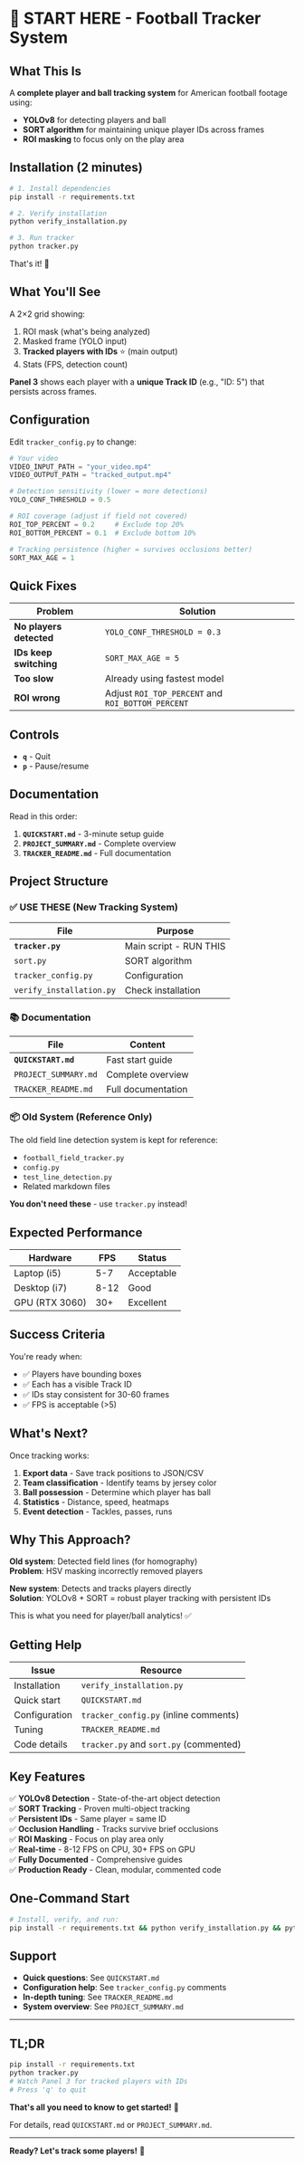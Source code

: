# 🏈 START HERE - Football Tracker System

## What This Is

A **complete player and ball tracking system** for American football footage using:
- **YOLOv8** for detecting players and ball
- **SORT algorithm** for maintaining unique player IDs across frames
- **ROI masking** to focus only on the play area

## Installation (2 minutes)

```bash
# 1. Install dependencies
pip install -r requirements.txt

# 2. Verify installation
python verify_installation.py

# 3. Run tracker
python tracker.py
```

That's it! 🎉

## What You'll See

A 2×2 grid showing:
1. ROI mask (what's being analyzed)
2. Masked frame (YOLO input)
3. **Tracked players with IDs** ⭐ (main output)
4. Stats (FPS, detection count)

**Panel 3** shows each player with a **unique Track ID** (e.g., "ID: 5") that persists across frames.

## Configuration

Edit `tracker_config.py` to change:

```python
# Your video
VIDEO_INPUT_PATH = "your_video.mp4"
VIDEO_OUTPUT_PATH = "tracked_output.mp4"

# Detection sensitivity (lower = more detections)
YOLO_CONF_THRESHOLD = 0.5

# ROI coverage (adjust if field not covered)
ROI_TOP_PERCENT = 0.2     # Exclude top 20%
ROI_BOTTOM_PERCENT = 0.1  # Exclude bottom 10%

# Tracking persistence (higher = survives occlusions better)
SORT_MAX_AGE = 1
```

## Quick Fixes

| Problem | Solution |
|---------|----------|
| **No players detected** | `YOLO_CONF_THRESHOLD = 0.3` |
| **IDs keep switching** | `SORT_MAX_AGE = 5` |
| **Too slow** | Already using fastest model |
| **ROI wrong** | Adjust `ROI_TOP_PERCENT` and `ROI_BOTTOM_PERCENT` |

## Controls

- **`q`** - Quit
- **`p`** - Pause/resume

## Documentation

Read in this order:

1. **`QUICKSTART.md`** - 3-minute setup guide
2. **`PROJECT_SUMMARY.md`** - Complete overview
3. **`TRACKER_README.md`** - Full documentation

## Project Structure

### ✅ USE THESE (New Tracking System)

| File | Purpose |
|------|---------|
| **`tracker.py`** | Main script - RUN THIS |
| `sort.py` | SORT algorithm |
| `tracker_config.py` | Configuration |
| `verify_installation.py` | Check installation |

### 📚 Documentation

| File | Content |
|------|---------|
| **`QUICKSTART.md`** | Fast start guide |
| `PROJECT_SUMMARY.md` | Complete overview |
| `TRACKER_README.md` | Full documentation |

### 📦 Old System (Reference Only)

The old field line detection system is kept for reference:
- `football_field_tracker.py`
- `config.py`
- `test_line_detection.py`
- Related markdown files

**You don't need these** - use `tracker.py` instead!

## Expected Performance

| Hardware | FPS | Status |
|----------|-----|--------|
| Laptop (i5) | 5-7 | Acceptable |
| Desktop (i7) | 8-12 | Good |
| GPU (RTX 3060) | 30+ | Excellent |

## Success Criteria

You're ready when:
- ✅ Players have bounding boxes
- ✅ Each has a visible Track ID
- ✅ IDs stay consistent for 30-60 frames
- ✅ FPS is acceptable (>5)

## What's Next?

Once tracking works:
1. **Export data** - Save track positions to JSON/CSV
2. **Team classification** - Identify teams by jersey color
3. **Ball possession** - Determine which player has ball
4. **Statistics** - Distance, speed, heatmaps
5. **Event detection** - Tackles, passes, runs

## Why This Approach?

**Old system**: Detected field lines (for homography)  
**Problem**: HSV masking incorrectly removed players

**New system**: Detects and tracks players directly  
**Solution**: YOLOv8 + SORT = robust player tracking with persistent IDs

This is what you need for player/ball analytics! ✅

## Getting Help

| Issue | Resource |
|-------|----------|
| Installation | `verify_installation.py` |
| Quick start | `QUICKSTART.md` |
| Configuration | `tracker_config.py` (inline comments) |
| Tuning | `TRACKER_README.md` |
| Code details | `tracker.py` and `sort.py` (commented) |

## Key Features

✅ **YOLOv8 Detection** - State-of-the-art object detection  
✅ **SORT Tracking** - Proven multi-object tracking  
✅ **Persistent IDs** - Same player = same ID  
✅ **Occlusion Handling** - Tracks survive brief occlusions  
✅ **ROI Masking** - Focus on play area only  
✅ **Real-time** - 8-12 FPS on CPU, 30+ FPS on GPU  
✅ **Fully Documented** - Comprehensive guides  
✅ **Production Ready** - Clean, modular, commented code  

## One-Command Start

```bash
# Install, verify, and run:
pip install -r requirements.txt && python verify_installation.py && python tracker.py
```

## Support

- **Quick questions**: See `QUICKSTART.md`
- **Configuration help**: See `tracker_config.py` comments
- **In-depth tuning**: See `TRACKER_README.md`
- **System overview**: See `PROJECT_SUMMARY.md`

---

## TL;DR

```bash
pip install -r requirements.txt
python tracker.py
# Watch Panel 3 for tracked players with IDs
# Press 'q' to quit
```

**That's all you need to know to get started!** 🚀

For details, read `QUICKSTART.md` or `PROJECT_SUMMARY.md`.

---

**Ready? Let's track some players!** 🏈

